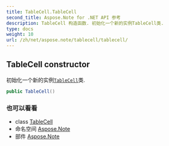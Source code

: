 ```yaml
---
title: TableCell.TableCell
second_title: Aspose.Note for .NET API 参考
description: TableCell 构造函数. 初始化一个新的实例TableCell类.
type: docs
weight: 10
url: /zh/net/aspose.note/tablecell/tablecell/
---
```

## TableCell constructor

初始化一个新的实例[`TableCell`](../)类.

```csharp
public TableCell()
```

### 也可以看看

* class [TableCell](../)
* 命名空间 [Aspose.Note](../../tablecell/)
* 部件 [Aspose.Note](../../../)


